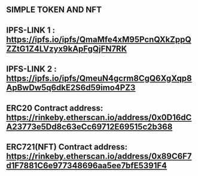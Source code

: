 ## SIMPLE TOKEN AND NFT

## IPFS-LINK 1 : https://ipfs.io/ipfs/QmaMfe4xM95PcnQXkZppQZZtG1Z4LVzyx9kApFgQjFN7RK

## IPFS-LINK 2 : https://ipfs.io/ipfs/QmeuN4gcrm8CgQ6XgXqp8ApBwDw5q6dkE2S6d59imo4PZ3

## ERC20 Contract address: https://rinkeby.etherscan.io/address/0x0D16dCA23773e5Dd8c63eCc69712E69515c2b368

## ERC721(NFT) Contract address: https://rinkeby.etherscan.io/address/0x89C6F7d1F7881C6e977348696aa5ee7bfE5391F4